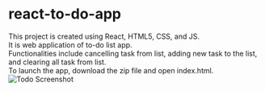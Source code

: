 # react-to-do-app
This project is created using React, HTML5, CSS, and JS.  
It is web application of to-do list app.  
Functionalities include cancelling task from list, adding new task to the list, and clearing all task from list.  
To launch the app, download the zip file and open index.html.  
![Todo Screenshot](https://user-images.githubusercontent.com/36021675/88799161-9f102d00-d1d8-11ea-8754-1169ffe3ebd8.PNG)
